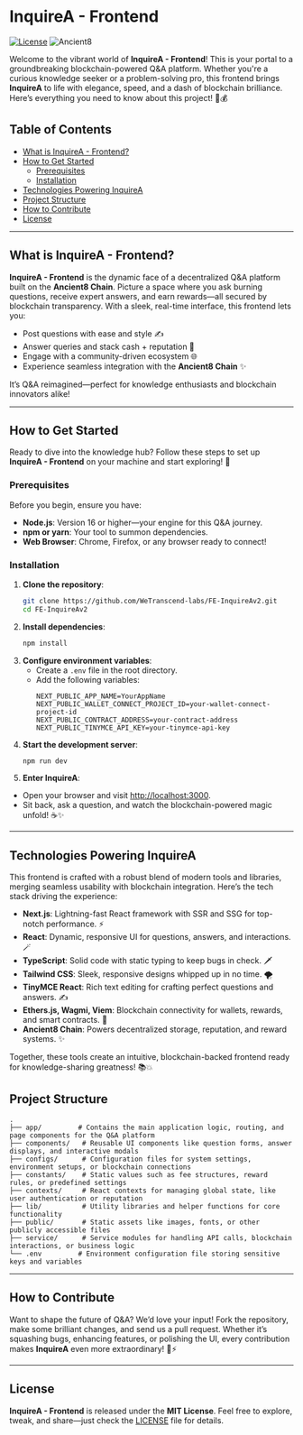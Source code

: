 
# InquireA - Frontend

[![License](https://img.shields.io/badge/License-MIT-blue.svg)](https://opensource.org/licenses/MIT) ![Ancient8](https://img.shields.io/badge/Blockchain-Ancient8-green.svg)

Welcome to the vibrant world of **InquireA - Frontend**! This is your portal to a groundbreaking blockchain-powered Q&A platform. Whether you're a curious knowledge seeker or a problem-solving pro, this frontend brings **InquireA** to life with elegance, speed, and a dash of blockchain brilliance. Here’s everything you need to know about this project! 🧠💰


## Table of Contents
-   [What is InquireA - Frontend?](#what-is-inquirea---frontend)
-   [How to Get Started](#how-to-get-started)
    -   [Prerequisites](#prerequisites)
    -   [Installation](#installation)
-   [Technologies Powering InquireA](#technologies-powering-inquirea)
-   [Project Structure](#project-structure)
-   [How to Contribute](#how-to-contribute)
-   [License](#license)

----------

## What is InquireA - Frontend?

**InquireA - Frontend** is the dynamic face of a decentralized Q&A platform built on the **Ancient8 Chain**. Picture a space where you ask burning questions, receive expert answers, and earn rewards—all secured by blockchain transparency. With a sleek, real-time interface, this frontend lets you:

-   Post questions with ease and style ✍️
-   Answer queries and stack cash + reputation 💸
-   Engage with a community-driven ecosystem 🌐
-   Experience seamless integration with the **Ancient8 Chain** ✨

It’s Q&A reimagined—perfect for knowledge enthusiasts and blockchain innovators alike!

----------

## How to Get Started

Ready to dive into the knowledge hub? Follow these steps to set up **InquireA - Frontend** on your machine and start exploring! 🚀

### Prerequisites

Before you begin, ensure you have:

-   **Node.js**: Version 16 or higher—your engine for this Q&A journey.
-   **npm or yarn**: Your tool to summon dependencies.
-   **Web Browser**: Chrome, Firefox, or any browser ready to connect!

### Installation
1. **Clone the repository**:
   ```bash
   git clone https://github.com/WeTranscend-labs/FE-InquireAv2.git
   cd FE-InquireAv2
   ```
2. **Install dependencies**:
   ```bash
   npm install
   ```
3. **Configure environment variables**:
   - Create a `.env` file in the root directory.
   - Add the following variables:
     ```env
     NEXT_PUBLIC_APP_NAME=YourAppName
	 NEXT_PUBLIC_WALLET_CONNECT_PROJECT_ID=your-wallet-connect-project-id
	 NEXT_PUBLIC_CONTRACT_ADDRESS=your-contract-address
	 NEXT_PUBLIC_TINYMCE_API_KEY=your-tinymce-api-key
     ```
4. **Start the development server**:
   ```bash
   npm run dev
   ```
5. **Enter InquireA**:

-   Open your browser and visit [http://localhost:3000](http://localhost:3000).
-   Sit back, ask a question, and watch the blockchain-powered magic unfold! ☕✨   


----------

## Technologies Powering InquireA

This frontend is crafted with a robust blend of modern tools and libraries, merging seamless usability with blockchain integration. Here’s the tech stack driving the experience:

-   **Next.js**: Lightning-fast React framework with SSR and SSG for top-notch performance. ⚡
-   **React**: Dynamic, responsive UI for questions, answers, and interactions. 🪄
-   **TypeScript**: Solid code with static typing to keep bugs in check. 🗡️
-   **Tailwind CSS**: Sleek, responsive designs whipped up in no time. 🌪️
-   **TinyMCE React**: Rich text editing for crafting perfect questions and answers. ✍️
-   **Ethers.js, Wagmi, Viem**: Blockchain connectivity for wallets, rewards, and smart contracts. 🔐
-   **Ancient8 Chain**: Powers decentralized storage, reputation, and reward systems. ✨

Together, these tools create an intuitive, blockchain-backed frontend ready for knowledge-sharing greatness! 📚💥

## Project Structure
```
.
├── app/         # Contains the main application logic, routing, and page components for the Q&A platform
├── components/   # Reusable UI components like question forms, answer displays, and interactive modals
├── configs/      # Configuration files for system settings, environment setups, or blockchain connections
├── constants/    # Static values such as fee structures, reward rules, or predefined settings
├── contexts/     # React contexts for managing global state, like user authentication or reputation
├── lib/          # Utility libraries and helper functions for core functionality
├── public/       # Static assets like images, fonts, or other publicly accessible files
├── service/      # Service modules for handling API calls, blockchain interactions, or business logic
└── .env         # Environment configuration file storing sensitive keys and variables
```

----------

## How to Contribute

Want to shape the future of Q&A? We’d love your input! Fork the repository, make some brilliant changes, and send us a pull request. Whether it’s squashing bugs, enhancing features, or polishing the UI, every contribution makes **InquireA** even more extraordinary! 🧠⚡

----------

## License
**InquireA - Frontend** is released under the **MIT License**. Feel free to explore, tweak, and share—just check the [LICENSE](./LICENSE) file for details.
